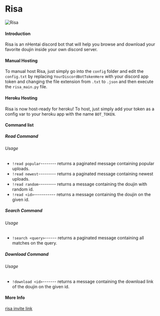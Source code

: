 # Risa

![Risa](https://i.ibb.co/JnkVh0L/18-cropped.jpg)

#### Introduction

Risa is an nHentai discord bot that will help you browse and download your favorite doujin inside your own discord server.

#### Manual Hosting

To manual host Risa, just simply go into the `config` folder and edit the `config.txt` by replacing `YourDiscordBotTokenHere` with your discord app token and changing the file extension from `.txt` to `.json` and then execute the `risa_main.py` file.

#### Heroku Hosting

Risa is now host-ready for heroku! To host, just simply add your token as a config var 
to your heroku app with the name `BOT_TOKEN`.

#### Command list

##### Read Command

###### Usage
* `!read popular`-------- returns a paginated message containing popular uploads.
* `!read newest`--------- returns a paginated message containing newest uploads.
* `!read random`--------- returns a message containing the doujin with random id. 
* `!read <id>`----------- returns a message containing the doujin on the given id. 

##### Search Command

###### Usage
* `!search <query>`------ returns a paginated message containing all matches on the query.


##### Download Command

###### Usage
* `!download <id>`------- returns a message containing the download link of the doujin on the given id.


#### More Info

[risa invite link](https://discord.com/api/oauth2/authorize?client_id=874157314565881876&permissions=0&scope=bot)
